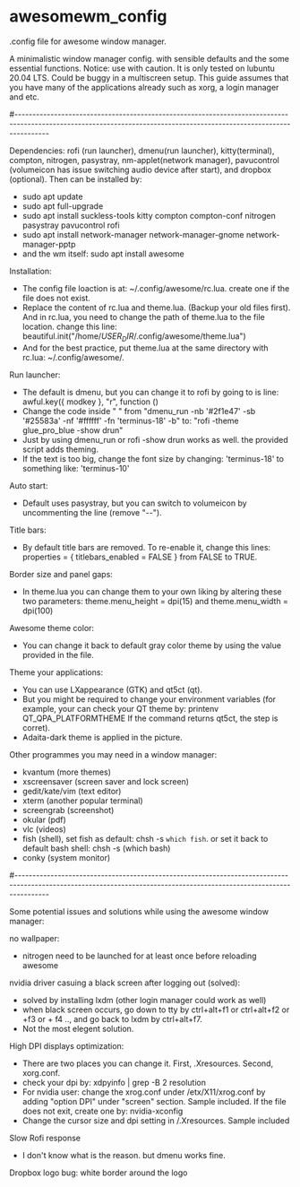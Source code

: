 # awesomewm_config

.config file for awesome window manager.

A minimalistic window manager config. with sensible defaults and the some essential functions.
Notice: use with caution. It is only tested on lubuntu 20.04 LTS. Could be buggy in a multiscreen setup. 
This guide assumes that you have many of the applications already such as xorg, a login manager and etc. 

#---------------------------------------------------------------------------------------------------------------------------------------------------------------------

Dependencies: rofi (run launcher), dmenu(run launcher), kitty(terminal), compton, nitrogen, pasystray, nm-applet(network manager), pavucontrol (volumeicon has issue switching audio device after start), and dropbox (optional). Then can be installed by: 
- sudo apt update
- sudo apt full-upgrade
- sudo apt install suckless-tools kitty compton compton-conf nitrogen pasystray pavucontrol rofi
- sudo apt install network-manager network-manager-gnome network-manager-pptp
- and the wm itself: sudo apt install awesome

Installation: 
- The config file loaction is at: ~/.config/awesome/rc.lua. create one if the file does not exist. 
- Replace the content of rc.lua and theme.lua. (Backup your old files first). And in rc.lua, you need to change the path of theme.lua to the file location. change this line: beautiful.init("/home/$USER_DIR$/.config/awesome/theme.lua")
- And for the best practice, put theme.lua at the same directory with rc.lua: ~/.config/awesome/. 

Run launcher:
- The default is dmenu, but you can change it to rofi by going to is line: awful.key({ modkey },            "r",     function ()
- Change the code inside " " from "dmenu_run -nb '#2f1e47' -sb '#25583a' -nf '#ffffff' -fn 'terminus-18' -b" to: "rofi -theme glue_pro_blue -show drun"
- Just by using dmenu_run or rofi -show drun works as well. the provided script adds theming. 
- If the text is too big, change the font size by changing: 'terminus-18' to something like: 'terminus-10'

Auto start:
- Default uses pasystray, but you can switch to volumeicon by uncommenting the line (remove "--").

Title bars:
- By default title bars are removed. To re-enable it, change this lines: properties = { titlebars_enabled = FALSE } from FALSE to TRUE.   

Border size and panel gaps:
- In theme.lua you can change them to your own liking by altering these two parameters: theme.menu_height = dpi(15) and theme.menu_width  = dpi(100)

Awesome theme color:
- You can change it back to default gray color theme by using the value provided in the file.

Theme your applications: 
- You can use LXappearance (GTK) and qt5ct (qt).
- But you might be required to change your environment variables (for example, your can check your QT theme by: printenv QT_QPA_PLATFORMTHEME If the command returns qt5ct, the step is corret).
- Adaita-dark theme is applied in the picture. 

Other programmes you may need in a window manager:
- kvantum (more themes)
- xscreensaver (screen saver and lock screen)
- gedit/kate/vim (text editor)
- xterm (another popular terminal)
- screengrab (screenshot)
- okular (pdf)
- vlc (videos)
- fish (shell), set fish as default: chsh -s `which fish`. or set it back to default bash shell: chsh -s (which bash)
- conky (system monitor)

#---------------------------------------------------------------------------------------------------------------------------------------------------------------------

Some potential issues and solutions while using the awesome window manager:

no wallpaper:
- nitrogen need to be launched for at least once before reloading awesome

nvidia driver casuing a black screen after logging out (solved):
- solved by installing lxdm (other login manager could work as well)
- when black screen occurs, go down to tty by ctrl+alt+f1 or ctrl+alt+f2 or +f3 or + f4 .., and go back to lxdm by ctrl+alt+f7.
- Not the most elegent solution.

High DPI displays optimization:
- There are two places you can change it. First, .Xresources. Second, xorg.conf.
- check your dpi by: xdpyinfo | grep -B 2 resolution
- For nvidia user: change the xrog.conf under /etx/X11/xrog.conf by adding "option DPI" under "screen" section. Sample included. If the file does not exit, create one by: nvidia-xconfig
- Change the cursor size and dpi setting in /.Xresources. Sample included
 
Slow Rofi response
- I don't know what is the reason. but dmenu works fine.

Dropbox logo bug: white border around the logo
